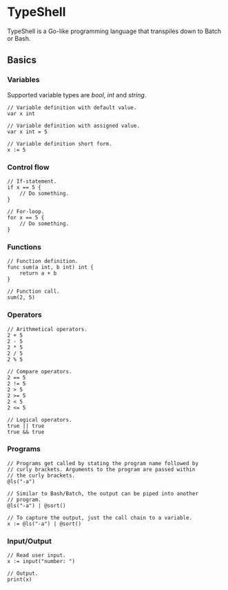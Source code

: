 # TypeShell
TypeShell is a Go-like programming language that transpiles down to Batch or Bash.

## Basics
### Variables
Supported variable types are *bool*, *int* and *string*.

```golang
// Variable definition with default value.
var x int
```

```golang
// Variable definition with assigned value.
var x int = 5
```

```golang
// Variable definition short form.
x := 5
```

### Control flow
```golang
// If-statement.
if x == 5 {
    // Do something.
}
```

```golang
// For-loop.
for x == 5 {
    // Do something.
}
```

### Functions
```golang
// Function definition.
func sum(a int, b int) int {
    return a + b
} 
```

```golang
// Function call.
sum(2, 5)
```

### Operators
```golang
// Arithmetical operators.
2 + 5
2 - 5
2 * 5
2 / 5
2 % 5
```

```golang
// Compare operators.
2 == 5
2 != 5
2 > 5
2 >= 5
2 < 5
2 <= 5
```

```golang
// Logical operators.
true || true
true && true
```

### Programs
```golang
// Programs get called by stating the program name followed by
// curly brackets. Arguments to the program are passed within
// the curly brackets.
@ls("-a")
```

```golang
// Similar to Bash/Batch, the output can be piped into another
// program.
@ls("-a") | @sort()
```

```golang
// To capture the output, just the call chain to a variable.
x := @ls("-a") | @sort()
```

### Input/Output
```golang
// Read user input.
x := input("number: ")
```

```golang
// Output.
print(x)
```
